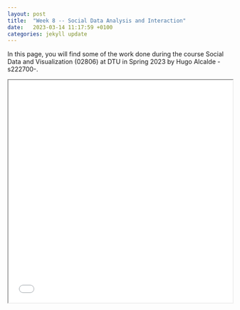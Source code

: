 ```yaml
---
layout: post
title:  "Week 8 -- Social Data Analysis and Interaction"
date:   2023-03-14 11:17:59 +0100
categories: jekyll update
---
```



In this page, you will find some of the work done during the course Social Data and Visualization (02806) at DTU in Spring 2023 by Hugo Alcalde -s222700-. 

<iframe src="_posts/figure2.html" width="100%" height="500"></iframe>
